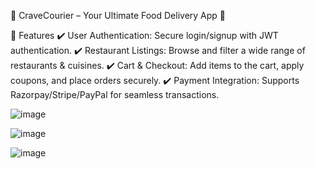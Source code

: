 🍔 CraveCourier – Your Ultimate Food Delivery App 🚀

📌 Features
✔️ User Authentication: Secure login/signup with JWT authentication.
✔️ Restaurant Listings: Browse and filter a wide range of restaurants & cuisines.
✔️ Cart & Checkout: Add items to the cart, apply coupons, and place orders securely.
✔️ Payment Integration: Supports Razorpay/Stripe/PayPal for seamless transactions.



![image](https://github.com/user-attachments/assets/66f542a2-545c-40db-943c-588bdabdf688)


![image](https://github.com/user-attachments/assets/c28e0000-f945-456a-9b62-6afb2b2aa59c)


![image](https://github.com/user-attachments/assets/8df8a124-fd51-4607-b52a-0e6b8f78a4ff)


